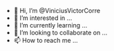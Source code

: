 - 👋 Hi, I’m @ViniciusVictorCorre
- 👀 I’m interested in ...
- 🌱 I’m currently learning ...
- 💞️ I’m looking to collaborate on ...
- 📫 How to reach me ...

<!---
ViniciusVictorCorre/ViniciusVictorCorre is a ✨ special ✨ repository because its `README.md` (this file) appears on your GitHub profile.
You can click the Preview link to take a look at your changes.
--->
